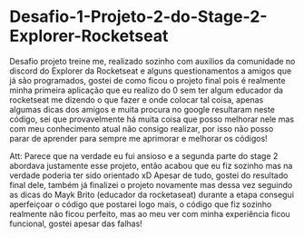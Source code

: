 # Desafio-1-Projeto-2-do-Stage-2-Explorer-Rocketseat
Desafio projeto treine me, realizado sozinho com auxilios da comunidade no discord do Explorer da Rocketseat e alguns questionamentos a amigos que já são programados, gostei de como ficou o projeto final pois é realmente minha primeira aplicação que eu realizo do 0 sem ter algum educador da rocketseat me dizendo o que fazer e onde colocar tal coisa, apenas algumas dicas dos amigos e muita procura no google resultaram neste código, sei que provavelmente há muita coisa que posso melhorar nele mas com meu conhecimento atual não consigo realizar, por isso não posso parar de aprender para sempre me aprimorar e melhorar os códigos!

Att: Parece que na verdade eu fui ansioso e a segunda parte do stage 2 abordava justamente esse projeto, então acabou que eu fiz sozinho mas na verdade poderia ter sido orientado xD
Apesar de tudo, gostei do resultado final dele, também já finalizei o projeto novamente mas dessa vez seguindo as dicas do Mayk Brito (educador da rocketaseat) durante a etapa consegui aperfeiçoar o código que postarei logo mais, o código que fiz sozinho realmente não ficou perfeito, mas ao meu ver com minha experiência ficou funcional, gostei apesar das falhas! 
